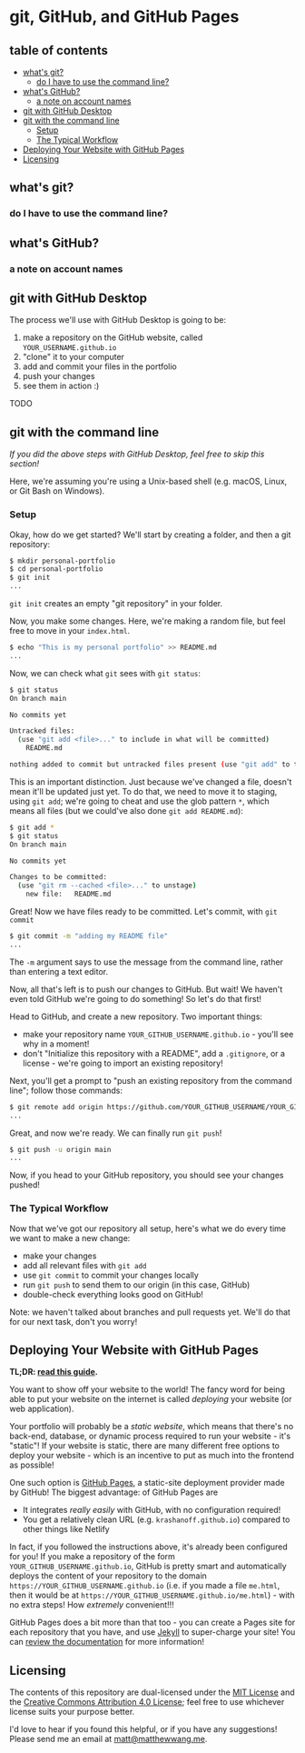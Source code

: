 # git, GitHub, and GitHub Pages

## table of contents

* [what's git?](#whats-git)
  * [do I have to use the command line?](#do-i-have-to-use-the-command-line)
* [what's GitHub?](#whats-github)
  * [a note on account names](#a-note-on-account-names)
* [git with GitHub Desktop](#git-with-github-desktop)
* [git with the command line](#git-with-the-command-line)
  * [Setup](#setup)
  * [The Typical Workflow](#the-typical-workflow)
* [Deploying Your Website with GitHub Pages](#deploying-your-website-with-github-pages)
* [Licensing](#licensing)


## what's git?

### do I have to use the command line?

## what's GitHub?

### a note on account names

## git with GitHub Desktop

The process we'll use with GitHub Desktop is going to be:

1. make a repository on the GitHub website, called `YOUR_USERNAME.github.io`
2. "clone" it to your computer
3. add and commit your files in the portfolio
4. push your changes
5. see them in action :)

TODO

## git with the command line

*If you did the above steps with GitHub Desktop, feel free to skip this section!*

Here, we're assuming you're using a Unix-based shell (e.g. macOS, Linux, or Git Bash on Windows).

### Setup

Okay, how do we get started? We'll start by creating a folder, and then a git repository:

```sh
$ mkdir personal-portfolio
$ cd personal-portfolio
$ git init
...
```

`git init` creates an empty "git repository" in your folder.

Now, you make some changes. Here, we're making a random file, but feel free to move in your `index.html`.

```sh
$ echo "This is my personal portfolio" >> README.md
...
```

Now, we can check what `git` sees with `git status`:

```sh
$ git status
On branch main

No commits yet

Untracked files:
  (use "git add <file>..." to include in what will be committed)
    README.md

nothing added to commit but untracked files present (use "git add" to track)
```

This is an important distinction. Just because we've changed a file, doesn't mean it'll be updated just yet. To do that, we need to move it to staging, using `git add`; we're going to cheat and use the glob pattern `*`, which means all files (but we could've also done `git add README.md`):

```sh
$ git add *
$ git status
On branch main

No commits yet

Changes to be committed:
  (use "git rm --cached <file>..." to unstage)
    new file:   README.md
```

Great! Now we have files ready to be committed. Let's commit, with `git commit`

```sh
$ git commit -m "adding my README file"
...
```

The `-m` argument says to use the message from the command line, rather than entering a text editor.

Now, all that's left is to push our changes to GitHub. But wait! We haven't even told GitHub we're going to do something! So let's do that first!

Head to GitHub, and create a new repository. Two important things:

* make your repository name `YOUR_GITHUB_USERNAME.github.io` - you'll see why in a moment!
* don't "Initialize this repository with a README", add a `.gitignore`, or a license - we're going to import an existing repository!

Next, you'll get a prompt to "push an existing repository from the command line"; follow those commands:

```sh
$ git remote add origin https://github.com/YOUR_GITHUB_USERNAME/YOUR_GITHUB_USERNAME.github.io
...
```

Great, and now we're ready. We can finally run `git push`!

```sh
$ git push -u origin main
...
```

Now, if you head to your GitHub repository, you should see your changes pushed!

### The Typical Workflow

Now that we've got our repository all setup, here's what we do every time we want to make a new change:

* make your changes
* add all relevant files with `git add`
* use `git commit` to commit your changes locally
* run `git push` to send them to our origin (in this case, GitHub)
* double-check everything looks good on GitHub!

Note: we haven't talked about branches and pull requests yet. We'll do that for our next task, don't you worry!

## Deploying Your Website with GitHub Pages

**TL;DR: [read this guide](https://pages.github.com/).**

You want to show off your website to the world! The fancy word for being able to put your website on the internet is called *deploying* your website (or web application).

Your portfolio will probably be a *static website*, which means that there's no back-end, database, or dynamic process required to run your website - it's "static"! If your website is static, there are many different free options to deploy your website - which is an incentive to put as much into the frontend as possible!

One such option is [GitHub Pages](https://pages.github.com/), a static-site deployment provider made by GitHub! The biggest advantage: of GitHub Pages are

* It integrates *really easily* with GitHub, with no configuration required!
* You get a relatively clean URL (e.g. `krashanoff.github.io`) compared to other things like Netlify

In fact, if you followed the instructions above, it's already been configured for you! If you make a repository of the form `YOUR_GITHUB_USERNAME.github.io`, GitHub is pretty smart and automatically deploys the content of your repository to the domain `https://YOUR_GITHUB_USERNAME.github.io` (i.e. if you made a file `me.html`, then it would be at `https://YOUR_GITHUB_USERNAME.github.io/me.html`) - with no extra steps! How *extremely* convenient!!!

GitHub Pages does a bit more than that too - you can create a Pages site for each repository that you have, and use [Jekyll](https://jekyllrb.com) to super-charge your site! You can [review the documentation](https://pages.github.com/) for more information!

## Licensing

The contents of this repository are dual-licensed under the [MIT License](https://github.com/uclaacm/transfer-accel-portfolio-website-workshop/blob/main/LICENSE) and the [Creative Commons Attribution 4.0 License](https://creativecommons.org/licenses/by/4.0/); feel free to use whichever license suits your purpose better.

I'd love to hear if you found this helpful, or if you have any suggestions! Please send me an email at [matt@matthewwang.me](mailto:matt@matthewwang.me).
